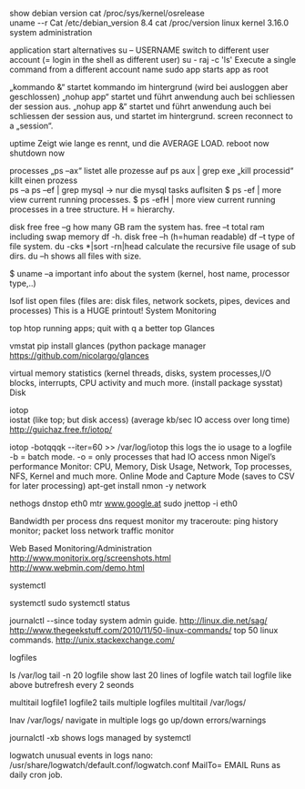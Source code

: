 
show debian version
cat /proc/sys/kernel/osrelease      
uname --r
Cat /etc/debian_version			8.4
cat /proc/version 		linux kernel 3.16.0
system administration


application start alternatives
su – USERNAME switch to different user account (= login in the shell as different user)
su - raj -c 'ls' Execute a single command from a different account name
sudo app    starts app as root

„kommando &“ startet kommando im hintergrund (wird bei ausloggen aber geschlossen)
„nohup app“   	startet und führt anwendung auch bei schliessen der session aus.
„nohup app &“    startet und führt anwendung auch bei schliessen der session aus, und startet im hintergrund.
screen 	reconnect to a „session“.

uptime   Zeigt wie lange es rennt, und die AVERAGE LOAD.
reboot now
shutdown now

processes
„ps –ax“ listet alle prozesse auf
ps aux | grep exe
„kill processid“ killt einen prozess 	
ps –a
ps –ef | grep mysql         	-> nur die mysql tasks auflsiten
$ ps -ef | more view current running processes.
$ ps -efH | more  view current running processes in a tree structure. H = hierarchy.

disk
free
free –g   how many GB ram the system has.
free –t total ram including swap memory
df -h.  	disk free –h  (h=human readable)
df –t   	type of file system.
du -cks *|sort -rn|head 	calculate the recursive file usage of sub dirs.
du –h shows all files with size.


$ uname –a   important info about the system (kernel, host name, processor type,..)

lsof
list open files  (files are: disk files, network sockets, pipes, devices and processes) This is a HUGE printout!
System Monitoring

top
htop
running apps; quit with q
a better top
Glances


vmstat
pip install glances  (python package manager
https://github.com/nicolargo/glances

virtual memory statistics (kernel threads, disks, system processes,I/O blocks, interrupts, CPU activity and much more. (install package sysstat) 
Disk

iotop  
iostat 
(like top; but disk access)
(average kb/sec IO access over long time)
http://guichaz.free.fr/iotop/

iotop -botqqqk --iter=60 >> /var/log/iotop
this logs the io usage to a logfile 
-b = batch mode.
-o = only processes that had IO access
nmon
Nigel’s performance Monitor: CPU, Memory, Disk Usage, Network, Top processes, NFS, Kernel and much more. Online Mode and Capture Mode (saves to CSV for later processing)
apt-get install nmon -y
network

nethogs
dnstop eth0
mtr www.google.at
sudo jnettop -i eth0


Bandwidth per process
dns request monitor
my traceroute: ping history monitor; packet loss
network traffic monitor



Web Based Monitoring/Administration
http://www.monitorix.org/screenshots.html
http://www.webmin.com/demo.html



systemctl

systemctl
sudo systemctl status

journalctl --since today 
system admin guide.
http://linux.die.net/sag/
http://www.thegeekstuff.com/2010/11/50-linux-commands/ top 50 linux commands.
http://unix.stackexchange.com/

logfiles

ls /var/log
tail -n 20 logfile 		show last 20 lines of logfile
watch tail logfile 		like above butrefresh every 2 seonds

multitail logfile1 logfile2 	tails multiple logfiles 
multitail /var/logs/

lnav /var/logs/ 		navigate in multiple logs go up/down errors/warnings

journalctl -xb		shows logs managed by systemctl

logwatch 		unusual events in logs
 			nano: /usr/share/logwatch/default.conf/logwatch.conf
 			MailTo= EMAIL
 			Runs as daily cron job.